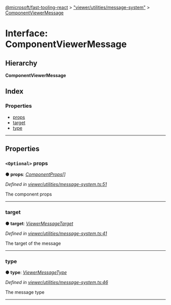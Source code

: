 [@microsoft/fast-tooling-react](../README.md) > ["viewer/utilities/message-system"](../modules/_viewer_utilities_message_system_.md) > [ComponentViewerMessage](../interfaces/_viewer_utilities_message_system_.componentviewermessage.md)

# Interface: ComponentViewerMessage

## Hierarchy

**ComponentViewerMessage**

## Index

### Properties

* [props](_viewer_utilities_message_system_.componentviewermessage.md#props)
* [target](_viewer_utilities_message_system_.componentviewermessage.md#target)
* [type](_viewer_utilities_message_system_.componentviewermessage.md#type)

---

## Properties

<a id="props"></a>

### `<Optional>` props

**● props**: *[ComponentProps](_viewer_utilities_message_system_.componentprops.md)[]*

*Defined in [viewer/utilities/message-system.ts:51](https://github.com/Microsoft/fast-dna/blob/164dd3ca/packages/fast-tooling-react/src/viewer/utilities/message-system.ts#L51)*

The component props

___
<a id="target"></a>

###  target

**● target**: *[ViewerMessageTarget](../enums/_viewer_utilities_message_system_.viewermessagetarget.md)*

*Defined in [viewer/utilities/message-system.ts:41](https://github.com/Microsoft/fast-dna/blob/164dd3ca/packages/fast-tooling-react/src/viewer/utilities/message-system.ts#L41)*

The target of the message

___
<a id="type"></a>

###  type

**● type**: *[ViewerMessageType](../enums/_viewer_utilities_message_system_.viewermessagetype.md)*

*Defined in [viewer/utilities/message-system.ts:46](https://github.com/Microsoft/fast-dna/blob/164dd3ca/packages/fast-tooling-react/src/viewer/utilities/message-system.ts#L46)*

The message type

___

